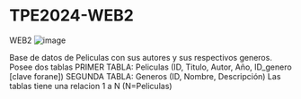 # TPE2024-WEB2
WEB2
![image](https://github.com/user-attachments/assets/24fbb55a-256c-42f8-aa45-bb12b2f51df6)

Base de datos de Peliculas con sus autores y sus respectivos generos.
Posee dos tablas
  PRIMER TABLA: Peliculas (ID, Titulo, Autor, Año, ID_genero [clave forane]) 
  SEGUNDA TABLA: Generos (ID, Nombre, Descripción)
Las tablas tiene una relacion 1 a N (N=Peliculas)


